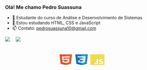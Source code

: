 ### Olá! Me chamo Pedro Suassuna 

- 🔭 Estudante do curso de Análise e Desenvolvimento de Sistemas
- 🌱 Estou estudando HTML, CSS e JavaScript
- 📫 Contato: pedrosuassuna10@gmail.com

<div>
  <a href="https://github.com/pedrosuassuna"></a>
  <img style="margin-right: 15px" height="160em" src="https://github-readme-stats.vercel.app/api?username=pedrosuassuna&show_icons=true&theme=minimal&include_all_commits=true&count_private=true"/>
  <img height="160em" src="https://github-readme-stats.vercel.app/api/top-langs/?username=pedrosuassuna&layout=compact&langs_count=16&theme=minimal"/>
</div>

#

<div style="display: inline_block><br>
  <img title="HTML5" align="center" alt="HTML" height="36" width="48" src="https://raw.githubusercontent.com/devicons/devicon/master/icons/html5/html5-original.svg">
  <img title="HTML5" align="center" alt="HTML" height="36" width="48" src="https://raw.githubusercontent.com/devicons/devicon/master/icons/html5/html5-original.svg">
  <img title="CSS3" align="center" alt="CSS" height="36" width="48" src="https://raw.githubusercontent.com/devicons/devicon/master/icons/css3/css3-original.svg">
  <img title="JavaScript" align="center" alt="JavaScript" height="36" width="48" src="https://raw.githubusercontent.com/devicons/devicon/master/icons/javascript/javascript-plain.svg">
  

##
